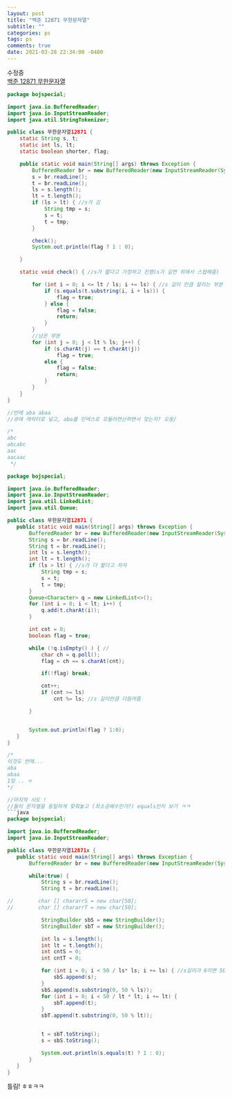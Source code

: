 ```yaml
---
layout: post
title: "백준 12871 무한문자열"
subtitle: ""
categories: ps
tags: ps
comments: true
date: 2021-03-28 22:34:00 -0400
---
```

수정중  
[백준 12871 무한문자열](boj.kr/12871)   

```java
package bojspecial;

import java.io.BufferedReader;
import java.io.InputStreamReader;
import java.util.StringTokenizer;

public class 무한문자열12871 {
    static String s, t;
    static int ls, lt;
    static boolean shorter, flag;

    public static void main(String[] args) throws Exception {
        BufferedReader br = new BufferedReader(new InputStreamReader(System.in));
        s = br.readLine();
        t = br.readLine();
        ls = s.length();
        lt = t.length();
        if (ls > lt) { //s가 김
            String tmp = s;
            s = t;
            t = tmp;
        }

        check();
        System.out.println(flag ? 1 : 0);

    }

    static void check() { //s가 짧다고 가정하고 진행(s가 길면 위에서 스왑해줌)

        for (int i = 0; i <= lt / ls; i += ls) { //s 길이 만큼 잘리는 부분
            if (s.equals(t.substring(i, i + ls))) {
                flag = true;
            } else {
                flag = false;
                return;
            }
        }
        //남은 부분
        for (int j = 0; j < lt % ls; j++) {
            if (s.charAt(j) == t.charAt(j))
                flag = true;
            else {
                flag = false;
                return;
            }
        }
    }
}

//반례 aba abaa
//큐에 캐릭터로 넣고, aba를 인덱스로 모듈러연산하면서 맞는지? 오옹/

/*
abc
abcabc
aac
aacaac
 */
 ```

 ```java
 package bojspecial;

import java.io.BufferedReader;
import java.io.InputStreamReader;
import java.util.LinkedList;
import java.util.Queue;

public class 무한문자열12871 {
    public static void main(String[] args) throws Exception {
        BufferedReader br = new BufferedReader(new InputStreamReader(System.in));
        String s = br.readLine();
        String t = br.readLine();
        int ls = s.length();
        int lt = t.length();
        if (ls > lt) { //s가 더 짧다고 하자
            String tmp = s;
            s = t;
            t = tmp;
        }
        Queue<Character> q = new LinkedList<>();
        for (int i = 0; i < lt; i++) {
            q.add(t.charAt(i));
        }

        int cnt = 0;
        boolean flag = true;

        while (!q.isEmpty() ) { //
            char ch = q.poll();
            flag = ch == s.charAt(cnt);

            if(!flag) break;

            cnt++;
            if (cnt >= ls)
                cnt %= ls; //s 길이만큼 다듬어줌

        }


        System.out.println(flag ? 1:0);
    }
}

/*
이것도 반례...
aba
abaa
1임 .. ㅠ
 */

//마지막 시도 !
//둘이 문자열을 동일하게 맞춰놓고 (최소공배수인가?) equals인지 보기 ㅋㅋ
```java
package bojspecial;

import java.io.BufferedReader;
import java.io.InputStreamReader;

public class 무한문자열12871x {
    public static void main(String[] args) throws Exception {
        BufferedReader br = new BufferedReader(new InputStreamReader(System.in));

        while(true) {
            String s = br.readLine();
            String t = br.readLine();

//        char [] chararrS = new char[50];
//        char [] chararrT = new char[50];

            StringBuilder sbS = new StringBuilder();
            StringBuilder sbT = new StringBuilder();

            int ls = s.length();
            int lt = t.length();
            int cntS = 0;
            int cntT = 0;

            for (int i = 0; i < 50 / ls* ls; i += ls) { //s길이가 6이면 50/6 = 8. 8번 append함
                sbS.append(s);
            }
            sbS.append(s.substring(0, 50 % ls));
            for (int i = 0; i < 50 / lt * lt; i += lt) {
                sbT.append(t);
            }
            sbT.append(t.substring(0, 50 % lt));


            t = sbT.toString();
            s = sbS.toString();

            System.out.println(s.equals(t) ? 1 : 0);
        }
    }
}
```
틀림! ㅎㅎㅋㅋ


